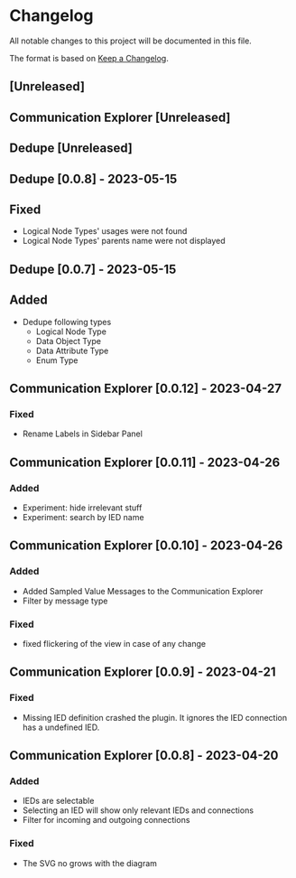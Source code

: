 # Changelog

All notable changes to this project will be documented in this file.

The format is based on [Keep a Changelog](https://keepachangelog.com/en/1.0.0/).

## [Unreleased]

## Communication Explorer [Unreleased]
## Dedupe  [Unreleased]

## Dedupe  [0.0.8] - 2023-05-15

## Fixed

- Logical Node Types' usages were not found
- Logical Node Types' parents name were not displayed

## Dedupe  [0.0.7] - 2023-05-15

## Added
- Dedupe following types
  - Logical Node Type
  - Data Object Type
  - Data Attribute Type
  - Enum Type

## Communication Explorer [0.0.12] - 2023-04-27

### Fixed

- Rename Labels in Sidebar Panel

## Communication Explorer [0.0.11] - 2023-04-26 

### Added

- Experiment: hide irrelevant stuff
- Experiment: search by IED name

## Communication Explorer [0.0.10] - 2023-04-26 

### Added

- Added Sampled Value Messages to the Communication Explorer
- Filter by message type

### Fixed

- fixed flickering of the view in case of any change

## Communication Explorer [0.0.9] - 2023-04-21

### Fixed

- Missing IED definition crashed the plugin.
  It ignores the IED connection has a undefined IED.

## Communication Explorer [0.0.8] - 2023-04-20

### Added

- IEDs are selectable
- Selecting an IED will show only relevant IEDs and connections
- Filter for incoming and outgoing connections


### Fixed

- The SVG no grows with the diagram